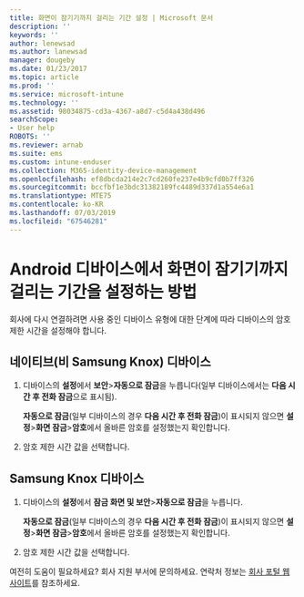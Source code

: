 ```yaml
---
title: 화면이 잠기기까지 걸리는 기간 설정 | Microsoft 문서
description: ''
keywords: ''
author: lenewsad
ms.author: lanewsad
manager: dougeby
ms.date: 01/23/2017
ms.topic: article
ms.prod: ''
ms.service: microsoft-intune
ms.technology: ''
ms.assetid: 98034875-cd3a-4367-a8d7-c5d4a438d496
searchScope:
- User help
ROBOTS: ''
ms.reviewer: arnab
ms.suite: ems
ms.custom: intune-enduser
ms.collection: M365-identity-device-management
ms.openlocfilehash: ef8dbcda214e2c7cd260fe237e4b9cfd0b7ff326
ms.sourcegitcommit: bccfbf1e3bdc31382189fc4489d337d1a554e6a1
ms.translationtype: MTE75
ms.contentlocale: ko-KR
ms.lasthandoff: 07/03/2019
ms.locfileid: "67546281"
---
```

# <a name="how-to-set-the-amount-of-time-before-your-android-device-locks-its-screen"></a>Android 디바이스에서 화면이 잠기기까지 걸리는 기간을 설정하는 방법

회사에 다시 연결하려면 사용 중인 디바이스 유형에 대한 단계에 따라 디바이스의 암호 제한 시간을 설정해야 합니다.

## <a name="native-non-samsung-knox-device"></a>네이티브(비 Samsung Knox) 디바이스

1. 디바이스의 **설정**에서 **보안**&gt;**자동으로 잠금**을 누릅니다(일부 디바이스에서는 **다음 시간 후 전화 잠금**으로 표시됨).

    **자동으로 잠금**(일부 디바이스의 경우 **다음 시간 후 전화 잠금**)이 표시되지 않으면 **설정**&gt;**화면 잠금**&gt;**암호**에서 올바른 암호를 설정했는지 확인합니다.

2. 암호 제한 시간 값을 선택합니다.

## <a name="samsung-knox-device"></a>Samsung Knox 디바이스

1. 디바이스의 **설정**에서 **잠금 화면 및 보안**&gt;**자동으로 잠금**을 누릅니다.

    **자동으로 잠금**(일부 디바이스의 경우 **다음 시간 후 전화 잠금**)이 표시되지 않으면 **설정**&gt;**화면 잠금**&gt;**암호**에서 올바른 암호를 설정했는지 확인합니다.

2. 암호 제한 시간 값을 선택합니다.

여전히 도움이 필요하세요? 회사 지원 부서에 문의하세요. 연락처 정보는 [회사 포털 웹 사이트](https://go.microsoft.com/fwlink/?linkid=2010980)를 참조하세요.
